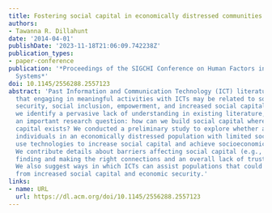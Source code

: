 ```yaml
---
title: Fostering social capital in economically distressed communities
authors:
- Tawanna R. Dillahunt
date: '2014-04-01'
publishDate: '2023-11-18T21:06:09.742238Z'
publication_types:
- paper-conference
publication: '*Proceedings of the SIGCHI Conference on Human Factors in Computing
  Systems*'
doi: 10.1145/2556288.2557123
abstract: 'Past Information and Communication Technology (ICT) literature suggests
  that engaging in meaningful activities with ICTs may be related to socio-economic
  security, social inclusion, empowerment, and increased social capital. However,
  we identify a pervasive lack of understanding in existing literature, which raises
  an important research question: how can we build social capital where little social
  capital exists? We conducted a preliminary study to explore whether and if so, how,
  individuals in an economically distressed population with limited social capital
  use technologies to increase social capital and achieve socioeconomic security.
  We contribute details about barriers affecting social capital (e.g., difficulties
  finding and making the right connections and an overall lack of trust within communities).
  We also suggest ways in which ICTs can assist populations that could benefit most
  from increased social capital and economic security.'
links:
- name: URL
  url: https://dl.acm.org/doi/10.1145/2556288.2557123
---
```

